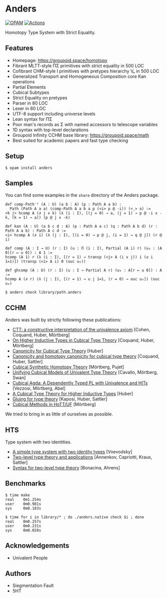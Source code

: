 Anders
======

[![OPAM](https://img.shields.io/github/v/release/groupoid/anders.svg)](https://opam.ocaml.org/packages/anders/)
[![Actions](https://github.com/groupoid/anders/workflows/opam/badge.svg)](https://github.com/groupoid/anders/actions)

Homotopy Type System with Strict Equality.

Features
--------

* Homepage: https://groupoid.space/homotopy
* Fibrant MLTT-style ΠΣ primitives with strict equality in 500 LOC
* Cofibrant CHM-style I primitives with pretypes hierarchy Vₙ in 500 LOC
* Generalized Transport and Homogeneous Composition core Kan operations
* Partial Elements
* Cubical Subtypes
* Strict Equality on pretypes
* Parser in 80 LOC
* Lexer in 80 LOC
* UTF-8 support including universe levels
* Lean syntax for ΠΣ
* Poor man's records as Σ with named accessors to telescope variables
* 1D syntax with top-level declarations
* Groupoid Infinity CCHM base library: https://groupoid.space/math
* Best suited for academic papers and fast type checking

Setup
-------------

```shell
$ opam install anders
```

Samples
-------

You can find some examples in the `share` directory of the Anders package.

```Lean
def comp-Path⁻¹ (A : U) (a b : A) (p : Path A a b) :
  Path (Path A a a) (comp-Path A a b a p (<i> p @ -i)) (<_> a) :=
<k j> hcomp A (∂ j ∨ k) (λ (i : I), [(j = 0) → a, (j = 1) → p @ -i ∧ -k, (k = 1) → a]) (p @ j ∧ -k)

def kan (A : U) (a b c d : A) (p : Path A a c) (q : Path A b d) (r : Path A a b) : Path A c d :=
<i> hcomp A (∂ i) (λ (j : I), [(i = 0) → p @ j, (i = 1) → q @ j]) (r @ i)

def comp (A : I → U) (r : I) (u : Π (i : I), Partial (A i) r) (u₀ : (A 0)[r ↦ u 0]) : A 1 :=
hcomp (A 1) r (λ (i : I), [(r = 1) → transp (<j> A (i ∨ j)) i (u i 1=1)]) (transp (<i> A i) 0 (ouc u₀))

def ghcomp (A : U) (r : I) (u : I → Partial A r) (u₀ : A[r ↦ u 0]) : A :=
hcomp A (∂ r) (λ (j : I), [(r = 1) → u j 1=1, (r = 0) → ouc u₀]) (ouc u₀)

```

```shell
$ anders check library/path.anders
```

CCHM
----

Anders was built by strictly following these publications:

* <a href="http://www.cse.chalmers.se/~simonhu/papers/cubicaltt.pdf">CTT: a constructive interpretation of the univalence axiom</a> [Cohen, Coquand, Huber, Mörtberg]
* <a href="https://staff.math.su.se/anders.mortberg/papers/cubicalhits.pdf">On Higher Inductive Types in Cubical Type Theory</a> [Coquand, Huber, Mörtberg]
* <a href="https://arxiv.org/pdf/1607.04156.pdf">Canonicity for Cubical Type Theory</a> [Huber]
* <a href="http://www.cse.chalmers.se/~simonhu/papers/can.pdf">Canonicity and homotopy canonicity for cubical type theory</a> [Coquand, Huber, Sattler]
* <a href="https://staff.math.su.se/anders.mortberg/papers/cubicalsynthetic.pdf">Cubical Synthetic Homotopy Theory</a> [Mörtberg, Pujet]
* <a href="https://staff.math.su.se/anders.mortberg/papers/unifying.pdf">Unifying Cubical Models of Univalent Type Theory</a> [Cavallo, Mörtberg, Swan]
* <a href="https://staff.math.su.se/anders.mortberg/papers/cubicalagda.pdf">Cubical Agda: A Dependently Typed PL with Univalence and HITs</a> [Vezzosi, Mörtberg, Abel]
* <a href="http://www.cse.chalmers.se/~simonhu/misc/hcomp.pdf">A Cubical Type Theory for Higher Inductive Types</a> [Huber]
* <a href="http://www.cse.chalmers.se/~simonhu/papers/p.pdf">Gluing for type theory</a> [Kaposi, Huber, Sattler]
* <a href="https://staff.math.su.se/anders.mortberg/papers/cubicalmethods.pdf">Cubical Methods in HoTT/UF</a> [Mörtberg]

We tried to bring in as little of ourselves as possible. 

HTS
---

Type system with two identities.

* <a href="https://www.math.ias.edu/vladimir/sites/math.ias.edu.vladimir/files/HTS.pdf">A simple type system with two identity types</a> [Voevodsky]
* <a href="https://arxiv.org/pdf/1705.03307.pdf">Two-level type theory and applications</a> [Annenkov, Capriotti, Kraus, Sattler]
* <a href="https://types21.liacs.nl/download/syntax-for-two-level-type-theory/">Syntax for two-level type theory</a> [Bonacina, Ahrens]

Benchmarks
----------

```
$ time make
real    0m1.254s
user    0m0.981s
sys     0m0.183s
```

```
$ time for i in library/* ; do ./anders.native check $i ; done
real    0m0.257s
user    0m0.231s
sys     0m0.028s
```

Acknowledgements
----------------

* Univalent People

Authors
-------

* Siegmentation Fault
* 5HT
